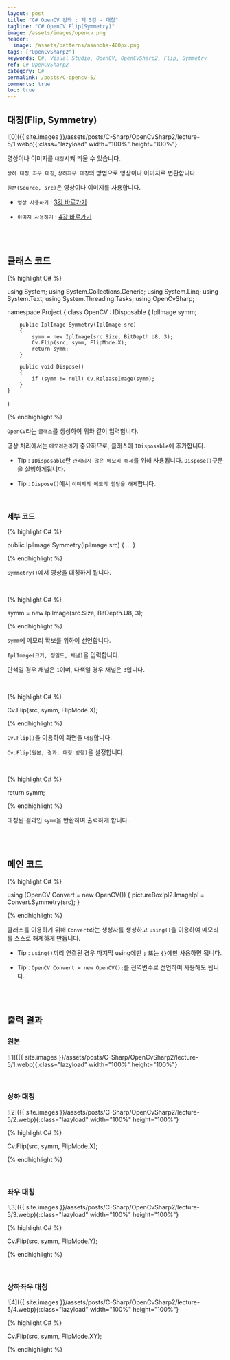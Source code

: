 ```yaml
---
layout: post
title: "C# OpenCV 강좌 : 제 5강 - 대칭"
tagline: "C# OpenCV Flip(Symmetry)"
image: /assets/images/opencv.png
header:
  image: /assets/patterns/asanoha-400px.png
tags: ["OpenCvSharp2"]
keywords: C#, Visual Studio, OpenCV, OpenCvSharp2, Flip, Symmetry
ref: C#-OpenCvSharp2
category: C#
permalink: /posts/C-opencv-5/
comments: true
toc: true
---
```


## 대칭(Flip, Symmetry)

![0]({{ site.images }}/assets/posts/C-Sharp/OpenCvSharp2/lecture-5/1.webp){:class="lazyload" width="100%" height="100%"}

영상이나 이미지를 `대칭`시켜 띄울 수 있습니다.

`상하 대칭`, `좌우 대칭`, `상하좌우 대칭`의 방법으로 영상이나 이미지로 변환합니다.

`원본(Source, src)`은 영상이나 이미지를 사용합니다.

- `영상 사용하기` : [3강 바로가기][3강]

- `이미지 사용하기` : [4강 바로가기][4강]

<br>
<br>

## 클래스 코드

{% highlight C# %}

using System;
using System.Collections.Generic;
using System.Linq;
using System.Text;
using System.Threading.Tasks;
using OpenCvSharp;

namespace Project
{
    class OpenCV : IDisposable
    {
        IplImage symm;
            
        public IplImage Symmetry(IplImage src)
        {
            symm = new IplImage(src.Size, BitDepth.U8, 3);
            Cv.Flip(src, symm, FlipMode.X);
            return symm;
        } 
        
        public void Dispose()
        {
            if (symm != null) Cv.ReleaseImage(symm);
        }
    }
}                    

{% endhighlight %}

`OpenCV`라는 `클래스`를 생성하여 위와 같이 입력합니다.

영상 처리에서는 `메모리관리`가 중요하므로, 클래스에 `IDisposable`에 추가합니다.

- Tip : `IDisposable`란 `관리되지 않은 메모리 해제`를 위해 사용됩니다. `Dispose()`구문을 실행하게됩니다.

- Tip : `Dispose()`에서 `이미지의 메모리 할당을 해제`합니다.

<br>

### 세부 코드

{% highlight C# %}

public IplImage Symmetry(IplImage src)
{
    ...
} 

{% endhighlight %}

`Symmetry()`에서 영상을 대칭하게 됩니다.

<br>

{% highlight C# %}

symm = new IplImage(src.Size, BitDepth.U8, 3);

{% endhighlight %}

`symm`에 메모리 확보를 위하여 선언합니다.

`IplImage(크기, 정밀도, 채널)`을 입력합니다.

단색일 경우 채널은 `1`이며, 다색일 경우 채널은 `3`입니다.

<br>

{% highlight C# %}

Cv.Flip(src, symm, FlipMode.X);

{% endhighlight %}

`Cv.Flip()`을 이용하여 화면을 `대칭`합니다.

`Cv.Flip(원본, 결과, 대칭 방향)`을 설정합니다.

<br>

{% highlight C# %}

return symm;

{% endhighlight %}

대칭된 결과인 `symm`을 반환하여 출력하게 합니다.

<br>
<br>

## 메인 코드

{% highlight C# %}

using (OpenCV Convert = new OpenCV())
{
    pictureBoxIpl2.ImageIpl = Convert.Symmetry(src);
}

{% endhighlight %}

클래스를 이용하기 위해 `Convert`라는 생성자를 생성하고 `using()`을 이용하여 메모리를 스스로 해제하게 만듭니다.

- Tip : `using()`끼리 연결된 경우 마지막 using에만 `;` 또는 `{}`에만 사용하면 됩니다.

- Tip : `OpenCV Convert = new OpenCV();`를 전역변수로 선언하여 사용해도 됩니다.

<br>
<br>

## 출력 결과

### 원본

![1]({{ site.images }}/assets/posts/C-Sharp/OpenCvSharp2/lecture-5/1.webp){:class="lazyload" width="100%" height="100%"}

<br>

### 상하 대칭

![2]({{ site.images }}/assets/posts/C-Sharp/OpenCvSharp2/lecture-5/2.webp){:class="lazyload" width="100%" height="100%"}

{% highlight C# %}

Cv.Flip(src, symm, FlipMode.X);

{% endhighlight %}

<br>

### 좌우 대칭

![3]({{ site.images }}/assets/posts/C-Sharp/OpenCvSharp2/lecture-5/3.webp){:class="lazyload" width="100%" height="100%"}

{% highlight C# %}

Cv.Flip(src, symm, FlipMode.Y);

{% endhighlight %}

<br>

### 상하좌우 대칭

![4]({{ site.images }}/assets/posts/C-Sharp/OpenCvSharp2/lecture-5/4.webp){:class="lazyload" width="100%" height="100%"}

{% highlight C# %}

Cv.Flip(src, symm, FlipMode.XY);

{% endhighlight %}

[3강]: https://076923.github.io/posts/C-opencv-3/
[4강]: https://076923.github.io/posts/C-opencv-4/
